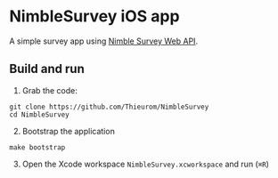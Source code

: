# NimbleSurvey iOS app

A simple survey app using [Nimble Survey Web API](https://github.com/nimblehq/nimble-survey-web).

## Build and run
1. Grab the code:
```
git clone https://github.com/Thieurom/NimbleSurvey
cd NimbleSurvey
```
2. Bootstrap the application
```
make bootstrap
```
3. Open the Xcode workspace `NimbleSurvey.xcworkspace` and run (`⌘R`)

